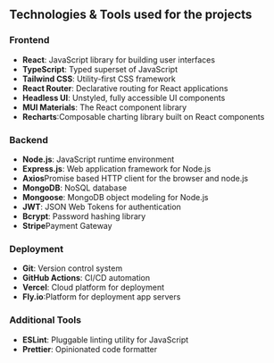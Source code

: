 <!DOCTYPE html>
<html>

<body>



<h2>Technologies & Tools used for the projects</h2>

<h3>Frontend</h3>
<ul>
    <li><strong>React</strong>: JavaScript library for building user interfaces</li>
    <li><strong>TypeScript</strong>: Typed superset of JavaScript</li>
    <li><strong>Tailwind CSS</strong>: Utility-first CSS framework</li>
    <li><strong>React Router</strong>: Declarative routing for React applications</li>
    <li><strong>Headless UI</strong>: Unstyled, fully accessible UI components</li>
    <li><strong>MUI Materials</strong>: The React component library</li>
    <li><strong>Recharts</strong>:Composable charting library built on React components</li>
</ul>

<h3>Backend</h3>
<ul>
    <li><strong>Node.js</strong>: JavaScript runtime environment</li>
    <li><strong>Express.js</strong>: Web application framework for Node.js</li>
    <li><strong>Axios</strong>Promise based HTTP client for the browser and node.js</li>
    <li><strong>MongoDB</strong>: NoSQL database</li>
    <li><strong>Mongoose</strong>: MongoDB object modeling for Node.js</li>
    <li><strong>JWT</strong>: JSON Web Tokens for authentication</li>
    <li><strong>Bcrypt</strong>: Password hashing library</li>
    <li><strong>Stripe</strong>Payment Gateway</li>
</ul>

<h3> Deployment</h3>
<ul>
    <li><strong>Git</strong>: Version control system</li>
    <li><strong>GitHub Actions</strong>: CI/CD automation</li>
    <li><strong>Vercel</strong>: Cloud platform for deployment</li>
    <li><strong>Fly.io</strong>:Platform for deployment app servers </li>
</ul>

<h3>Additional Tools</h3>
<ul>
    <li><strong>ESLint</strong>: Pluggable linting utility for JavaScript</li>
    <li><strong>Prettier</strong>: Opinionated code formatter</li>
</ul>



</body>
</html>
